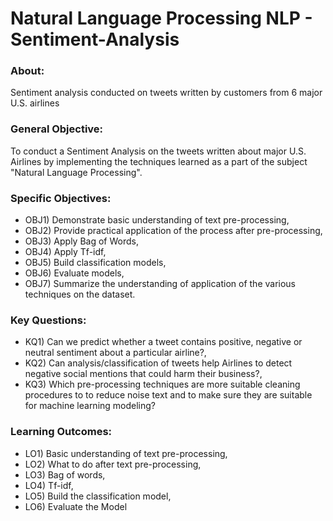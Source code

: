 # Natural Language Processing NLP - Sentiment-Analysis

### About: 
Sentiment analysis conducted on tweets written by customers from 6 major U.S. airlines 

### General Objective: 
To conduct a Sentiment Analysis on the tweets written about major U.S. Airlines by implementing the techniques learned as a part of the subject "Natural Language Processing".

### Specific Objectives: 
- OBJ1) Demonstrate basic understanding of text pre-processing, 
- OBJ2) Provide practical application of the process after pre-processing, 
- OBJ3) Apply Bag of Words, 
- OBJ4) Apply Tf-idf, 
- OBJ5) Build classification models, 
- OBJ6) Evaluate models, 
- OBJ7) Summarize the understanding of application of the various techniques on the dataset.

### Key Questions: 
- KQ1) Can we predict whether a tweet contains positive, negative or neutral sentiment about a particular airline?, 
- KQ2) Can analysis/classification of tweets help Airlines to detect negative social mentions that could harm their business?, 
- KQ3) Which pre-processing techniques are more suitable cleaning procedures to to reduce noise text and to make sure they are suitable for machine learning modeling?

### Learning Outcomes: 
- LO1) Basic understanding of text pre-processing, 
- LO2) What to do after text pre-processing, 
- LO3) Bag of words, 
- LO4) Tf-idf, 
- LO5) Build the classification model, 
- LO6) Evaluate the Model
